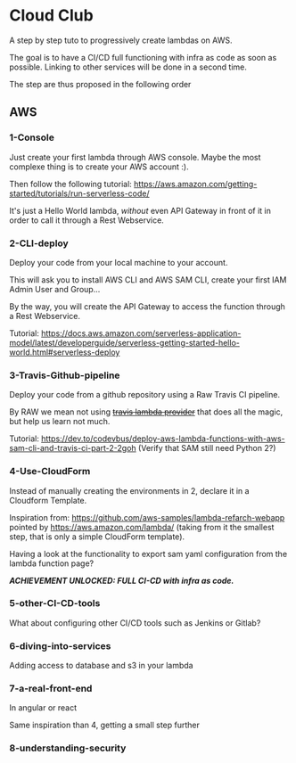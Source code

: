 # Cloud Club

A step by step tuto to progressively create lambdas on AWS.

The goal is to have a CI/CD full functioning with infra as code as soon as possible. Linking to other services 
will be done in a second time.

The step are thus proposed in the following order

 ## AWS
 ### 1-Console
 Just create your first lambda through AWS console. Maybe the most
 complexe thing is to create your AWS account :).
 
 Then follow the following tutorial: https://aws.amazon.com/getting-started/tutorials/run-serverless-code/
 
 It's just a Hello World lambda, *without* even API Gateway in front of it in order to
 call it through a Rest Webservice.

### 2-CLI-deploy
Deploy your code from your local machine to your account.

This will ask you to install AWS CLI and AWS SAM CLI, 
 create your first IAM Admin User and Group...

By the way, you will create the API Gateway to access the function through a Rest Webservice.

Tutorial: https://docs.aws.amazon.com/serverless-application-model/latest/developerguide/serverless-getting-started-hello-world.html#serverless-deploy

### 3-Travis-Github-pipeline
Deploy your code from a github repository using a Raw Travis CI pipeline.

By RAW we mean not using [~~travis lambda provider~~](https://docs.travis-ci.com/user/deployment/lambda/) that does all the magic, but help us learn not much.

Tutorial: https://dev.to/codevbus/deploy-aws-lambda-functions-with-aws-sam-cli-and-travis-ci-part-2-2goh
(Verify that SAM still need Python 2?)

### 4-Use-CloudForm
Instead of manually creating the environments in 2, declare it in a Cloudform Template.

Inspiration from: https://github.com/aws-samples/lambda-refarch-webapp pointed by https://aws.amazon.com/lambda/ 
(taking from it the smallest step, that is only a simple 
CloudForm template).

Having a look at the functionality to export sam yaml configuration from the lambda 
function page?

_**ACHIEVEMENT UNLOCKED: FULL CI-CD with infra as code.**_

### 5-other-CI-CD-tools
What about configuring other CI/CD tools such as Jenkins or Gitlab?
 
### 6-diving-into-services
Adding access to database and s3 in your lambda

### 7-a-real-front-end
In angular or react

Same inspiration than 4, getting a small step further


### 8-understanding-security

 